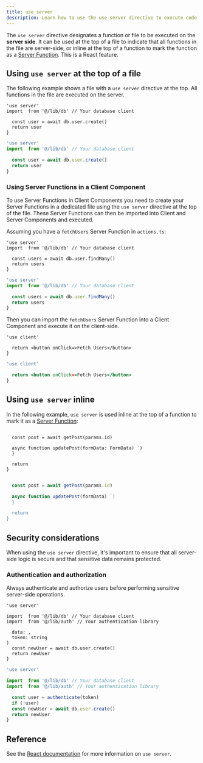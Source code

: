 ```yaml
---
title: use server
description: Learn how to use the use server directive to execute code on the server.
---
```


The `use server` directive designates a function or file to be executed on the **server side**. It can be used at the top of a file to indicate that all functions in the file are server-side, or inline at the top of a function to mark the function as a [Server Function](https://19.react.dev/reference/rsc/server-functions). This is a React feature.

## Using `use server` at the top of a file

The following example shows a file with a `use server` directive at the top. All functions in the file are executed on the server.

```tsx filename="app/actions.ts" highlight= switcher
'use server'
import  from '@/lib/db' // Your database client

  const user = await db.user.create()
  return user
}
```

```jsx filename="app/actions.js" highlight= switcher
'use server'
import  from '@/lib/db' // Your database client

  const user = await db.user.create()
  return user
}
```

### Using Server Functions in a Client Component

To use Server Functions in Client Components you need to create your Server Functions in a dedicated file using the `use server` directive at the top of the file. These Server Functions can then be imported into Client and Server Components and executed.

Assuming you have a `fetchUsers` Server Function in `actions.ts`:

```tsx filename="app/actions.ts" highlight= switcher
'use server'
import  from '@/lib/db' // Your database client

  const users = await db.user.findMany()
  return users
}
```

```jsx filename="app/actions.js" highlight= switcher
'use server'
import  from '@/lib/db' // Your database client

  const users = await db.user.findMany()
  return users
}
```

Then you can import the `fetchUsers` Server Function into a Client Component and execute it on the client-side.

```tsx filename="app/components/my-button.tsx" highlight= switcher
'use client'

  return <button onClick=>Fetch Users</button>
}
```

```jsx filename="app/components/my-button.js" highlight= switcher
'use client'

  return <button onClick=>Fetch Users</button>
}
```

## Using `use server` inline

In the following example, `use server` is used inline at the top of a function to mark it as a [Server Function](https://19.react.dev/reference/rsc/server-functions):

```tsx filename="app/posts/[id]/page.tsx" switcher highlight=

  const post = await getPost(params.id)

  async function updatePost(formData: FormData) `)
  }

  return 
}
```

```jsx filename="app/posts/[id]/page.js" switcher highlight=

  const post = await getPost(params.id)

  async function updatePost(formData) `)
  }

  return 
}
```

## Security considerations

When using the `use server` directive, it's important to ensure that all server-side logic is secure and that sensitive data remains protected.

### Authentication and authorization

Always authenticate and authorize users before performing sensitive server-side operations.

```tsx filename="app/actions.ts" highlight= switcher
'use server'

import  from '@/lib/db' // Your database client
import  from '@/lib/auth' // Your authentication library

  data: ,
  token: string
) 
  const newUser = await db.user.create()
  return newUser
}
```

```jsx filename="app/actions.js" highlight= switcher
'use server'

import  from '@/lib/db' // Your database client
import  from '@/lib/auth' // Your authentication library

  const user = authenticate(token)
  if (!user) 
  const newUser = await db.user.create()
  return newUser
}
```

## Reference

See the [React documentation](https://react.dev/reference/rsc/use-server) for more information on `use server`.